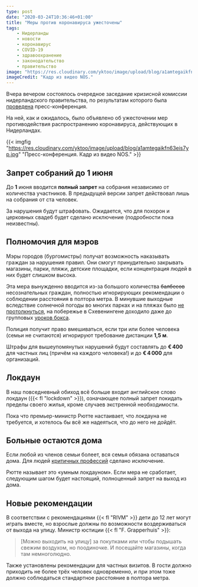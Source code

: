 ```yaml
---
type: post
date: "2020-03-24T10:36:46+01:00"
title: "Меры против коронавируса ужесточены"
tags:
    - Нидерланды
    - новости
    - коронавирус
    - COVID-19
    - здравоохранение
    - законодательство
    - правительство
image: "https://res.cloudinary.com/yktoo/image/upload/blog/a1amtegaikfn63eis7yp.jpg"
imageCredit: "Кадр из видео NOS."
---
```


Вчера вечером состоялось очередное заседание кризисной комиссии нидерландского правительства, по результатам которого была [проведена](https://nos.nl/artikel/2328088-alle-bijeenkomsten-tot-1-juni-verboden-boetes-op-schenden-1-5-meter-regel.html) пресс-конференция.

На ней, как и ожидалось, было объявлено об ужесточении мер противодействия распространению коронавируса, действующих в Нидерландах.

<!--more-->

{{< imgfig "https://res.cloudinary.com/yktoo/image/upload/blog/a1amtegaikfn63eis7yp.jpg" "Пресс-конференция. Кадр из видео NOS." >}}

## Запрет собраний до 1 июня

До **1** июня вводится **полный запрет** на собрания независимо от количества участников. В предыдущей версии запрет действовал лишь на собрания от ста человек.

За нарушения будут штрафовать. Ожидается, что для похорон и церковных свадеб будет сделано исключение (подробности пока неизвестны).

## Полномочия для мэров

Мэры городов (бургомистры) получат возможность наказывать граждан за нарушения правил. Они смогут принудительно закрывать магазины, парки, пляжи, детские площадки, если концентрация людей в них будет слишком высока.

Эта мера вынужденно вводится из-за большого количества ~~балбесов~~ несознательных граждан, полностью игнорирующих рекомендации о соблюдении расстояния в полтора метра. В минувшие выходные вследствие солнечной погоды во многих парках и на пляжах было [не протолкнуться](https://www.hartvannederland.nl/nieuws/2020/zandvoort-drukte-advies/), на побережье в Схевенингене доходило даже до групповых [уроков бокса](https://www.hartvannederland.nl/nieuws/2020/groepsles-boksen-scheveningen/).

Полиция получит право вмешиваться, если три или более человека (семьи не считаются) игнорируют требование дистанции **1,5 м**.

Штрафы для вышеупомянутых нарушений будут составлять до **€ 400** для частных лиц (причём на каждого человека!) и до **€ 4 000** для организаций.

## Локдаун

В наш повседневный обиход всё больше входит английское слово локдаун ({{< fl "lockdown" >}}), означающее полный запрет покидать пределы своего жилья, кроме случаев экстренной необходимости.

Пока что премьер-министр Рютте настаивает, что локдауна не требуется, и хотелось бы всё же надеяться, что до него не дойдёт.

## Больные остаются дома

Если любой из членов семьи болеет, вся семья обязана оставаться дома. Для людей [критичных профессий](https://www.rijksoverheid.nl/onderwerpen/coronavirus-covid-19/cruciale-beroepsgroepen) сделано исключение.

Рютте называет это «умным локдауном». Если мера не сработает, следующим шагом будет настоящий, полноценный запрет на выход из дома.

## Новые рекомендации

В соответствии с рекомендациями {{< fl "RIVM" >}} дети до 12 лет могут играть вместе, но взрослые должны по возможности воздерживаться от выхода на улицу. Министр юстиции {{< fl "F. Grapperhuis" >}}:

> [Можно выходить на улицу] за покупками или чтобы подышать свежим воздухом, но поодиночке. И посещайте магазины, когда там немноголюдно.

Также установлены рекомендации для частных визитов. В гости должно приходить не более трёх человек одновременно, и при этом тоже должно соблюдаться стандартное расстояние в полтора метра.